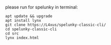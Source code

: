 please run for spelunky in terminal:
```
apt update && upgrade
apt install lynx
git clone https://L4xus/spelunky-classic-cli/
cd spelunky-classic-cli
cd src
lynx index.html
```
